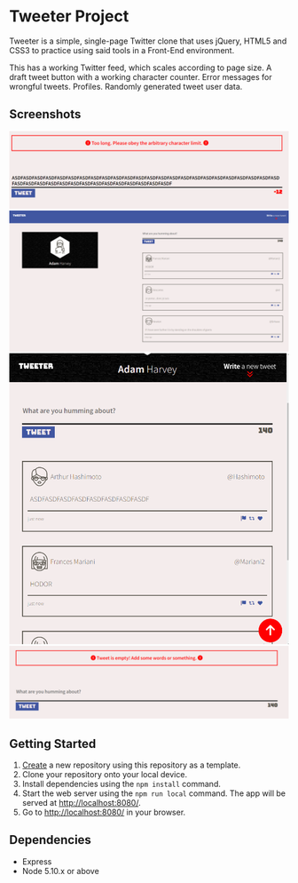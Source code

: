 # Tweeter Project

Tweeter is a simple, single-page Twitter clone that uses jQuery, HTML5 and CSS3 to practice using said tools in a Front-End environment.

This has a working Twitter feed, which scales according to page size. A draft tweet button with a working character counter. Error messages for wrongful tweets. Profiles. Randomly generated tweet user data.

## Screenshots

!['error'](https://github.com/adamgrharvey/tweeter/blob/master/IMAGES/206375cccd1c5c7b24e57621b80ffb6b.png?raw=true)
!['profile'](https://github.com/adamgrharvey/tweeter/blob/master/IMAGES/801a24cd891b75ddb7c744227791ccab.png?raw=true)
!['tweet feed'](https://github.com/adamgrharvey/tweeter/blob/master/IMAGES/b77534dd3fd36e94ec9a7cbd526ab5d5.png?raw=true)
!['phone version'](https://github.com/adamgrharvey/tweeter/blob/master/IMAGES/d9f70ec3deddb80f93793c6912b7c152.png?raw=true)


## Getting Started

1. [Create](https://docs.github.com/en/repositories/creating-and-managing-repositories/creating-a-repository-from-a-template) a new repository using this repository as a template.
2. Clone your repository onto your local device.
3. Install dependencies using the `npm install` command.
3. Start the web server using the `npm run local` command. The app will be served at <http://localhost:8080/>.
4. Go to <http://localhost:8080/> in your browser.

## Dependencies

- Express
- Node 5.10.x or above
